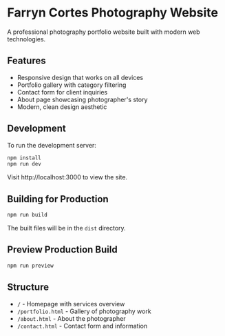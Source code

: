 # Farryn Cortes Photography Website

A professional photography portfolio website built with modern web technologies.

## Features

- Responsive design that works on all devices
- Portfolio gallery with category filtering
- Contact form for client inquiries
- About page showcasing photographer's story
- Modern, clean design aesthetic

## Development

To run the development server:

```bash
npm install
npm run dev
```

Visit http://localhost:3000 to view the site.

## Building for Production

```bash
npm run build
```

The built files will be in the `dist` directory.

## Preview Production Build

```bash
npm run preview
```

## Structure

- `/` - Homepage with services overview
- `/portfolio.html` - Gallery of photography work
- `/about.html` - About the photographer
- `/contact.html` - Contact form and information